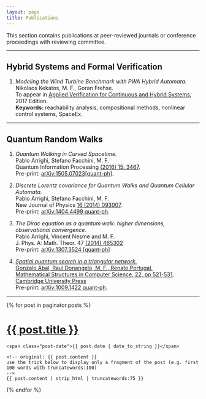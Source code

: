 ```yaml
---
layout: page
title: Publications
---
```


This section contains publications at peer-reviewed journals or conference proceedings with reviewing committee. 

---

## Hybrid Systems and Formal Verification


1. *Modeling the Wind Turbine Benchmark with PWA Hybrid
Automata.* <br> Nikolaos Kekatos, M. F., Goran Frehse. <br> To appear in [Applied Verification for Continuous and Hybrid Systems](http://cps-vo.org/group/ARCH), 2017 Edition. <br> **Keywords:** reachability analysis, compositional methods, nonlinear control systems, SpaceEx.

---

## Quantum Random Walks

1. *Quantum Walking in Curved Spacetime.* <br> Pablo Arrighi, Stefano Facchini, M. F. <br>  Quantum Information Processing [(2016) 15: 3467](http://link.springer.com/article/10.1007/s11128-016-1335-7). <br> Pre-print: [arXiv:1505.07023[quant-ph]](https://arxiv.org/abs/1505.07023).

2. *Discrete Lorentz covariance for Quantum Walks and Quantum Cellular Automata.* <br> Pablo Arrighi, Stefano Facchini, M. F. <br> New Journal of Physics  [16 (2014) 093007](http://iopscience.iop.org/1367-2630/16/9/093007/). <br> Pre-print: [arXiv:1404.4499 quant-ph](http://arxiv.org/abs/1404.4499).

3. *The Dirac equation as a quantum walk: higher dimensions, observational
convergence.* <br> Pablo Arrighi, Vincent Nesme and M. F. <br> J. Phys. A: Math. Theor. 47 [(2014) 465302](http://iopscience.iop.org/1751-8121/47/46/465302/) <br> Pre-print: <a href="http://arxiv.org/abs/1307.3524">arXiv:1307.3524 [quant-ph] 

4. *Spatial quantum search in a triangular network.* <br> Gonzalo Abal, Raul Donangelo, M. F., Renato Portugal. <br> Mathematical
Structures in Computer Science,  [22, pp 521-531, Cambridge
University Press](http://journals.cambridge.org/action/displayAbstract?fromPage=online&aid=8544748&fileId=S0960129511000600) <br> 
Pre-print: [arXiv:1009.1422 quant-ph](http://arxiv.org/abs/1009.1422).

---

<div class="posts">
  {% for post in paginator.posts %}
  <div class="post">
    <h1 class="post-title">
      <a href="{{ site.baseurl }}/{{ post.url }}">
        {{ post.title }}
      </a>
    </h1>

    <span class="post-date">{{ post.date | date_to_string }}</span>

    <!-- original: {{ post.content }} 
    use the trick below to display only a fragment of the post (e.g. first 100 words with truncatewords:100)
    -->
    {{ post.content | strip_html | truncatewords:75 }}  
  </div>
  {% endfor %}
</div>
